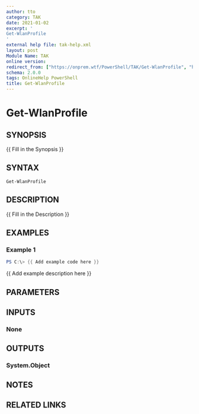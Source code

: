 ```yaml
---
author: tto
category: TAK
date: 2021-01-02
excerpt: '
Get-WlanProfile 
'
external help file: tak-help.xml
layout: post
Module Name: TAK
online version:
redirect_from: ["https://onprem.wtf/PowerShell/TAK/Get-WlanProfile", "https://onprem.wtf/PowerShell/TAK/get-wlanprofile", "https://onprem.wtf/PowerShell/get-wlanprofile"]
schema: 2.0.0
tags: OnlineHelp PowerShell
title: Get-WlanProfile
---
```


# Get-WlanProfile

## SYNOPSIS
{{ Fill in the Synopsis }}

## SYNTAX

```
Get-WlanProfile
```

## DESCRIPTION
{{ Fill in the Description }}

## EXAMPLES

### Example 1
```powershell
PS C:\> {{ Add example code here }}
```

{{ Add example description here }}

## PARAMETERS

## INPUTS

### None

## OUTPUTS

### System.Object
## NOTES

## RELATED LINKS
